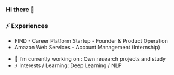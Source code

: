 ### Hi there 👋

###  ⚡ Experiences
* FIND - Career Platform Startup - Founder & Product Operation
* Amazon Web Services - Account Management (Internship)

- 🔭 I’m currently working on : Own research projects and study
- ⚡ Interests / Learning: Deep Learning / NLP 
